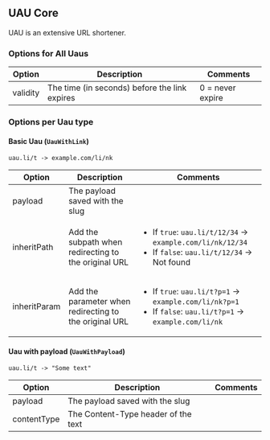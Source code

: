 ## UAU Core

UAU is an extensive URL shortener.

### Options for All Uaus

| Option   | Description                                   | Comments         |
| -------- | --------------------------------------------- | ---------------- |
| validity | The time (in seconds) before the link expires | 0 = never expire |

### Options per Uau type

#### Basic Uau (`UauWithLink`)

```
uau.li/t -> example.com/li/nk
```

| Option       | Description                                            | Comments                                                                                                                             |
| ------------ | ------------------------------------------------------ | ------------------------------------------------------------------------------------------------------------------------------------ |
| payload      | The payload saved with the slug                        |                                                                                                                                      |
| inheritPath  | Add the subpath when redirecting to the original URL   | <ul><li> If `true`: `uau.li/t/12/34` -> `example.com/li/nk/12/34` </li><li> If `false`: `uau.li/t/12/34` -> Not found </li></ul>     |
| inheritParam | Add the parameter when redirecting to the original URL | <ul><li> If `true`: `uau.li/t?p=1` -> `example.com/li/nk?p=1` </li><li> If `false`: `uau.li/t?p=1` -> `example.com/li/nk` </li></ul> |


#### Uau with payload (`UauWithPayload`)

```
uau.li/t -> "Some text"
```

| Option      | Description                         | Comments |
| ----------- | ----------------------------------- | -------- |
| payload     | The payload saved with the slug     |          |
| contentType | The Content-Type header of the text |          |